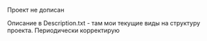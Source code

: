 Проект не дописан

Описание в Description.txt - там мои текущие виды на структуру проекта. Периодически корректирую